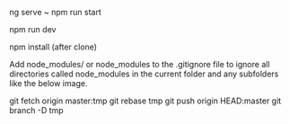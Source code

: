 ng serve ~ npm run start

npm run dev

npm install (after clone)

Add node_modules/ or node_modules to the .gitignore file to ignore all directories called node_modules in the current folder and any subfolders like the below image.

git fetch origin master:tmp
git rebase tmp
git push origin HEAD:master
git branch -D tmp
